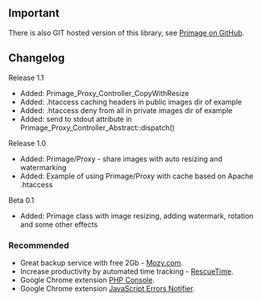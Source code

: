 ## Important ##
There is also GIT hosted version of this library, see <a href='https://github.com/barbushin/primage'>Primage on GitHub</a>.

## Changelog ##

Release 1.1

  * Added: Primage\_Proxy\_Controller\_CopyWithResize
  * Added: .htaccess caching headers in public images dir of example
  * Added: .htaccess deny from all in private images dir of example
  * Added: send to stdout attribute in Primage\_Proxy\_Controller\_Abstract::dispatch()

Release 1.0

  * Added: Primage/Proxy - share images with auto resizing and watermarking
  * Added: Example of using Primage/Proxy with cache based on Apache .htaccess

Beta 0.1

  * Added: Primage class with image resizing, adding watermark, rotation and some other effects


### Recommended ###
  * Great backup service with free 2Gb - <a href='http://goo.gl/UNlKw'>Mozy.com</a>.
  * Increase productivity by automated time tracking - <a href='http://goo.gl/GNLuu'>RescueTime</a>.
  * Google Chrome extension <a href='http://goo.gl/b10YF'>PHP Console</a>.
  * Google Chrome extension <a href='http://goo.gl/kNix9'>JavaScript Errors Notifier</a>.